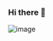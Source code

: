 ### Hi there 👋
![image](https://github.com/chenicetaylor5/chenicetaylor5/assets/146015275/4de79d77-2c2b-4b17-9b36-6c3cfb62f051)



<!--
**chenicetaylor5/chenicetaylor5** is a ✨ _special_ ✨ repository because its `README.md` (this file) appears on your GitHub profile.

Here are some ideas to get you started:

- 🔭 I’m currently working on ...
- 🌱 I’m currently learning ...
- 👯 I’m looking to collaborate on ...
- 🤔 I’m looking for help with ...
- 💬 Ask me about ...
- 📫 How to reach me: ...
- 😄 Pronouns: ...
- ⚡ Fun fact: ...
-->
